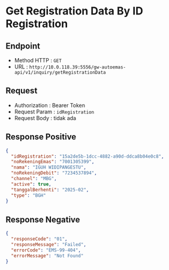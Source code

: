 # Get Registration Data By ID Registration

## Endpoint

- Method HTTP : `GET`
- URL : `http://10.0.118.39:5556/gw-autoemas-api/v1/inquiry/getRegistrationData`

## Request

- Authorization : Bearer Token
- Request Param : `idRegistration`
- Request Body : tidak ada

## Response Positive

```json
{
  "idRegistration": "15a2de5b-1dcc-4882-a90d-ddca8b04e0c8",
  "noRekeningEmas": "7001305399",
  "nama": "IGUH WIDIPANGESTU",
  "noRekeningDebit": "7234537894",
  "channel": "MBG",
  "active": true,
  "tanggalBerhenti": "2025-02",
  "type": "BGH"
}
```

## Response Negative

```json
{
  "responseCode": "01",
  "responseMessage": "Failed",
  "errorCode": "EMS-99-404",
  "errorMessage": "Not Found"
}
```
